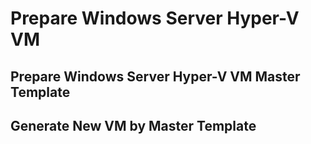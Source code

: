 # Prepare Windows Server Hyper-V VM
## Prepare Windows Server Hyper-V VM Master Template


## Generate New VM by Master Template
